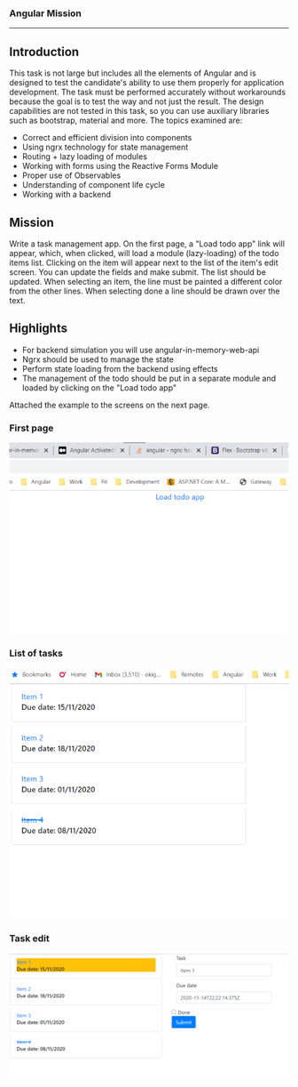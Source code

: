 ### Angular Mission
---

Introduction
---

This task is not large but includes all the elements of Angular and is designed to test the candidate's ability to use them properly for application development. The task must be performed accurately without workarounds because the goal is to test the way and not just the result. The design capabilities are not tested in this task, so you can use auxiliary libraries such as bootstrap, material and more.
The topics examined are:

+ Correct and efficient division into components
+ Using ngrx technology for state management
+ Routing + lazy loading of modules
+ Working with forms using the Reactive Forms Module
+ Proper use of Observables
+ Understanding of component life cycle
+ Working with a backend

Mission
---

Write a task management app. On the first page, a "Load todo app" link will appear, which, when clicked, will load a module (lazy-loading) of the todo items list. Clicking on the item will appear next to the list of the item's edit screen. You can update the fields and make submit. The list should be updated. When selecting an item, the line must be painted a different color from the other lines. When selecting done a line should be drawn over the text.


Highlights
---
+ For backend simulation you will use angular-in-memory-web-api
+ Ngrx should be used to manage the state
+ Perform state loading from the backend using effects
+ The management of the todo should be put in a separate module and loaded by clicking on the "Load todo app"

Attached the example to the screens on the next page.

### First page

![First page](https://github.com/okigor/angular_mission/blob/master/documentation/pic1.png "First page")

### List of tasks

![List of tasks](https://github.com/okigor/angular_mission/blob/master/documentation/pic2.png "List of tasks")

### Task edit

![Task edit](https://github.com/okigor/angular_mission/blob/master/documentation/pic3.png "Task edit")